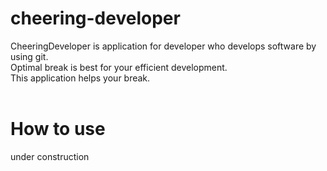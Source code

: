 # cheering-developer

CheeringDeveloper is application for developer who develops software by using git.<br>
Optimal break is best for your efficient development.<br>
This application helps your break.<br>
<br>
# How to use
under construction
